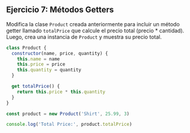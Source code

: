 ## Ejercicio 7: Métodos Getters

Modifica la clase `Product` creada anteriormente para incluir un método getter llamado `totalPrice` que calcule el precio total (precio \* cantidad). Luego, crea una instancia de `Product` y muestra su precio total.

```javascript
class Product {
  constructor(name, price, quantity) {
    this.name = name
    this.price = price
    this.quantity = quantity
  }

  get totalPrice() {
    return this.price * this.quantity
  }
}

const product = new Product('Shirt', 25.99, 3)

console.log('Total Price:', product.totalPrice)
```

